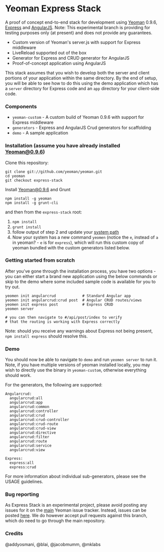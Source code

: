 Yeoman Express Stack
====================
A proof of concept end-to-end stack for development using [Yeoman](http://yeoman.io) 0.9.6, [Express](http://expressjs.com/) and [AngularJS](http://angularjs.org). Note: This experimental branch is providing for testing purposes only (at present) and does not provide any guarantees.

* Custom version of Yeoman's server.js with support for Express middleware
* LiveReload supported out of the box
* Generator for Express and CRUD generator for AngularJS
* Proof-of-concept application using AngularJS

This stack assumes that you wish to develop both the server and client portions of your application within the same directory. By the end of setup, you will be able to see how to do this using the demo application which has a `server` directory for Express code and an `app` directory for your client-side code.

### Components

* `yeoman-custom` - A custom build of Yeoman 0.9.6 with support for Express middleware
* `generators` - Express and AngularJS Crud generators for scaffolding
* `demo` - A sample application

### Installation (assume you have already installed Yeoman@0.9.6)

Clone this repository:

```
git clone git://github.com/yeoman/yeoman.git
cd yeoman
git checkout express-stack
```

Install Yeoman@0.9.6 and Grunt

```
npm install -g yeoman
npm install -g grunt-cli
```

and then from the `express-stack` root:

1. `npm install`
2. `grunt install`
3. follow output of step 2 and update your [system path](http://hathaway.cc/2008/06/how-to-edit-your-path-environment-variables-on-mac-os-x/)
4. Now your system has a new command `yeomen` (notice the `e`, instead of `a` in yeoman? - `e` is for `express`), which will run this custom copy of yeoman bundled with the custom generators listed below.

### Getting started from scratch

After you've gone through the installation process, you have two options - you can
either start a brand new application using the below commands or skip to the demo
where some included sample code is available for you to try out.

```
yeomen init angularcrud            # Standard Angular app
yeomen init angularcrud:crud post  # Angular CRUD routes/views
yeomen init express post           # Express CRUD
yeomen server

# you can then navigate to #/api/post/index to verify
# that the routing is working with Express correctly
```

Note: should you receive any warnings about Express not being present, 
`npm install express` should resolve this.

### Demo

You should now be able to navigate to `demo` and run `yeomen server` to run it. Note, if you have multiple versions of yeoman installed locally, you may wish to directly use the binary in `yeoman-custom`, otherwise everything should work.

For the generators, the following are supported:

```
Angularcrud:
  angularcrud:all
  angularcrud:app
  angularcrud:common
  angularcrud:controller
  angularcrud:crud
  angularcrud:crud-controller
  angularcrud:crud-route
  angularcrud:crud-view
  angularcrud:directive
  angularcrud:filter
  angularcrud:route
  angularcrud:service
  angularcrud:view

Express:
  express:all
  express:crud
```

For more information about individual sub-generators, please see the USAGE guidelines.

### Bug reporting

As Express Stack is an experimental project, please avoid posting any issues for it on the [main](https://github.com/yeoman/yeoman/issues) Yeoman issue tracker. Instead, issues can be posted [here](https://github.com/yeoman/express-stack/issues). We do however accept pull requests against this branch, which do need to go through the main repository.

### Credits

@addyosmani, @blai, @jacobmumm, @mklabs
